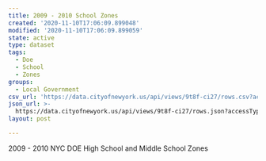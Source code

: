 ```yaml
---
title: 2009 - 2010 School Zones
created: '2020-11-10T17:06:09.899048'
modified: '2020-11-10T17:06:09.899059'
state: active
type: dataset
tags:
  - Doe
  - School
  - Zones
groups:
  - Local Government
csv_url: 'https://data.cityofnewyork.us/api/views/9t8f-ci27/rows.csv?accessType=DOWNLOAD'
json_url: >-
  https://data.cityofnewyork.us/api/views/9t8f-ci27/rows.json?accessType=DOWNLOAD
layout: post

---
```

2009 - 2010 NYC DOE High School and Middle School Zones
